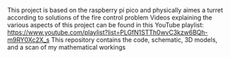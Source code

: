 This project is based on the raspberry pi pico and physically aimes a turret according to solutions of the fire control problem
Videos explaining the various aspects of this project can be found in this YouTube playlist: https://www.youtube.com/playlist?list=PLGfN1STTh0wvC3kzw6BQh-m9RY0Xc2X_s
This repository contains the code, schematic, 3D models, and a scan of my mathematical workings
